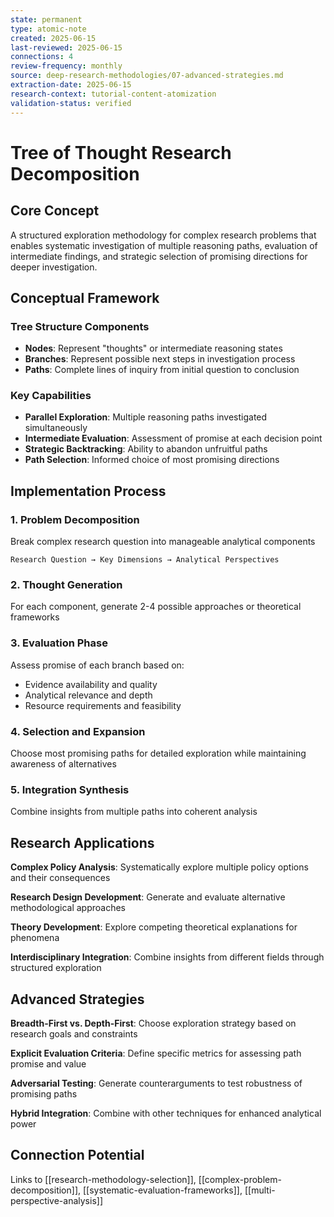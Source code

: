 ```yaml
---
state: permanent
type: atomic-note
created: 2025-06-15
last-reviewed: 2025-06-15
connections: 4
review-frequency: monthly
source: deep-research-methodologies/07-advanced-strategies.md
extraction-date: 2025-06-15
research-context: tutorial-content-atomization
validation-status: verified
---
```


# Tree of Thought Research Decomposition

## Core Concept

A structured exploration methodology for complex research problems that enables systematic investigation of multiple reasoning paths, evaluation of intermediate findings, and strategic selection of promising directions for deeper investigation.

## Conceptual Framework

### Tree Structure Components
- **Nodes**: Represent "thoughts" or intermediate reasoning states
- **Branches**: Represent possible next steps in investigation process
- **Paths**: Complete lines of inquiry from initial question to conclusion

### Key Capabilities
- **Parallel Exploration**: Multiple reasoning paths investigated simultaneously
- **Intermediate Evaluation**: Assessment of promise at each decision point
- **Strategic Backtracking**: Ability to abandon unfruitful paths
- **Path Selection**: Informed choice of most promising directions

## Implementation Process

### 1. Problem Decomposition
Break complex research question into manageable analytical components
```
Research Question → Key Dimensions → Analytical Perspectives
```

### 2. Thought Generation
For each component, generate 2-4 possible approaches or theoretical frameworks

### 3. Evaluation Phase
Assess promise of each branch based on:
- Evidence availability and quality
- Analytical relevance and depth
- Resource requirements and feasibility

### 4. Selection and Expansion
Choose most promising paths for detailed exploration while maintaining awareness of alternatives

### 5. Integration Synthesis
Combine insights from multiple paths into coherent analysis

## Research Applications

**Complex Policy Analysis**: Systematically explore multiple policy options and their consequences

**Research Design Development**: Generate and evaluate alternative methodological approaches

**Theory Development**: Explore competing theoretical explanations for phenomena

**Interdisciplinary Integration**: Combine insights from different fields through structured exploration

## Advanced Strategies

**Breadth-First vs. Depth-First**: Choose exploration strategy based on research goals and constraints

**Explicit Evaluation Criteria**: Define specific metrics for assessing path promise and value

**Adversarial Testing**: Generate counterarguments to test robustness of promising paths

**Hybrid Integration**: Combine with other techniques for enhanced analytical power

## Connection Potential

Links to [[research-methodology-selection]], [[complex-problem-decomposition]], [[systematic-evaluation-frameworks]], [[multi-perspective-analysis]]